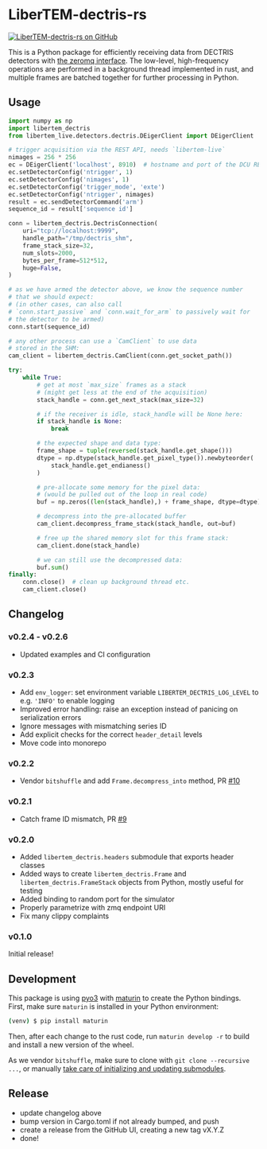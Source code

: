 # LiberTEM-dectris-rs

[![LiberTEM-dectris-rs on GitHub](https://img.shields.io/badge/GitHub-MIT-informational)](https://github.com/LiberTEM/LiberTEM-dectris-rs)

This is a Python package for efficiently receiving data from DECTRIS detectors
with [the zeromq interface](https://media.dectris.com/210607-DECTRIS-SIMPLON-API-Manual_EIGER2-chip-based_detectros.pdf).
The low-level, high-frequency operations are performed in a background thread
implemented in rust, and multiple frames are batched together for further
processing in Python.

## Usage

```python
import numpy as np
import libertem_dectris
from libertem_live.detectors.dectris.DEigerClient import DEigerClient

# trigger acquisition via the REST API, needs `libertem-live`
nimages = 256 * 256
ec = DEigerClient('localhost', 8910)  # hostname and port of the DCU REST API
ec.setDetectorConfig('ntrigger', 1)
ec.setDetectorConfig('nimages', 1)
ec.setDetectorConfig('trigger_mode', 'exte')
ec.setDetectorConfig('ntrigger', nimages)
result = ec.sendDetectorCommand('arm')
sequence_id = result['sequence id'] 

conn = libertem_dectris.DectrisConnection(
    uri="tcp://localhost:9999",
    handle_path="/tmp/dectris_shm",
    frame_stack_size=32,
    num_slots=2000,
    bytes_per_frame=512*512,
    huge=False,
)

# as we have armed the detector above, we know the sequence number
# that we should expect:
# (in other cases, can also call
# `conn.start_passive` and `conn.wait_for_arm` to passively wait for
# the detector to be armed)
conn.start(sequence_id)

# any other process can use a `CamClient` to use data
# stored in the SHM:
cam_client = libertem_dectris.CamClient(conn.get_socket_path())

try:
    while True:
        # get at most `max_size` frames as a stack
        # (might get less at the end of the acquisition)
        stack_handle = conn.get_next_stack(max_size=32)

        # if the receiver is idle, stack_handle will be None here:
        if stack_handle is None:
            break

        # the expected shape and data type:
        frame_shape = tuple(reversed(stack_handle.get_shape()))
        dtype = np.dtype(stack_handle.get_pixel_type()).newbyteorder(
            stack_handle.get_endianess()
        )

        # pre-allocate some memory for the pixel data:
        # (would be pulled out of the loop in real code)
        buf = np.zeros((len(stack_handle),) + frame_shape, dtype=dtype)

        # decompress into the pre-allocated buffer
        cam_client.decompress_frame_stack(stack_handle, out=buf)

        # free up the shared memory slot for this frame stack:
        cam_client.done(stack_handle)

        # we can still use the decompressed data:
        buf.sum()
finally:
    conn.close()  # clean up background thread etc.
    cam_client.close()

```

## Changelog

### v0.2.4 - v0.2.6

- Updated examples and CI configuration

### v0.2.3

- Add `env_logger`: set environment variable `LIBERTEM_DECTRIS_LOG_LEVEL` to e.g. `'INFO'` to enable logging
- Improved error handling: raise an exception instead of panicing on serialization errors
- Ignore messages with mismatching series ID
- Add explicit checks for the correct `header_detail` levels
- Move code into monorepo

### v0.2.2

- Vendor `bitshuffle` and add `Frame.decompress_into` method, PR [#10](https://github.com/LiberTEM/LiberTEM-dectris-rs/pull/10)

### v0.2.1

- Catch frame ID mismatch, PR [#9](https://github.com/LiberTEM/LiberTEM-dectris-rs/pull/9)

### v0.2.0

- Added `libertem_dectris.headers` submodule that exports header classes
- Added ways to create `libertem_dectris.Frame` and `libertem_dectris.FrameStack`
  objects from Python, mostly useful for testing
- Added binding to random port for the simulator
- Properly parametrize with zmq endpoint URI
- Fix many clippy complaints

### v0.1.0

Initial release!

## Development

This package is using [pyo3](https://pyo3.rs/) with
[maturin](https://maturin.rs/) to create the Python bindings.  First, make sure
`maturin` is installed in your Python environment:

```bash
(venv) $ pip install maturin
```

Then, after each change to the rust code, run `maturin develop -r` to build and
install a new version of the wheel.

As we vendor `bitshuffle`, make sure to clone with `git clone --recursive ...`, or manually
[take care of initializing and updating submodules](https://github.blog/2016-02-01-working-with-submodules/).

## Release

- update changelog above
- bump version in Cargo.toml if not already bumped, and push
- create a release from the GitHub UI, creating a new tag vX.Y.Z
- done!
